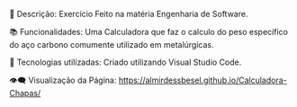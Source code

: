 📝 Descrição: Exercício Feito na matéria Engenharia de Software.

📚 Funcionalidades: Uma Calculadora que faz o calculo do peso específico do aço carbono comumente utilizado em metalúrgicas.

🔧 Tecnologias utilizadas: Criado utilizando Visual Studio Code.

👁️‍🗨️ Visualização da Página:  https://almirdessbesel.github.io/Calculadora-Chapas/
